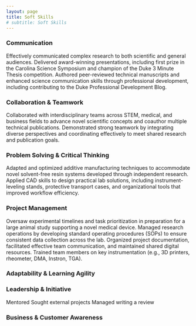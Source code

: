 ```yaml
---
layout: page
title: Soft Skills
# subtitle: Soft Skills
---
```



### Communication
Effectively communicated complex research to both scientific and general audiences. Delivered award-winning presentations, including first prize in the Carolina Science Symposium and champion of the Duke 3 Minute Thesis competition. Authored peer-reviewed technical manuscripts and enhanced science communication skills through professional development, including contributing to the Duke Professional Development Blog.  


### Collaboration & Teamwork 
Collaborated with interdisciplinary teams across STEM, medical, and business fields to advance novel scientific concepts and coauthor multiple technical publications. Demonstrated strong teamwork by integrating diverse perspectives and coordinating effectively to meet shared research and publication goals.  


### Problem Solving & Critical Thinking
Adapted and optimized additive manufacturing techniques to accommodate novel solvent-free resin systems developed through independent research. Applied CAD skills to design practical lab solutions, including instrument-leveling stands, protective transport cases, and organizational tools that improved workflow efficiency. 


### Project Management
Oversaw experimental timelines and task prioritization in preparation for a large animal study supporting a novel medical device. Managed research operations by developing standard operating procedures (SOPs) to ensure consistent data collection across the lab. Organized project documentation, facilitated effective team communication, and maintained shared digital resources. Trained team members on key instrumentation (e.g., 3D printers, rheometer, DMA, Instron, TGA).  


### Adaptability & Learning Agility 


### Leadership & Initiative 
Mentored 
Sought external projects 
Managed writing a review 

### Business & Customer Awareness 
